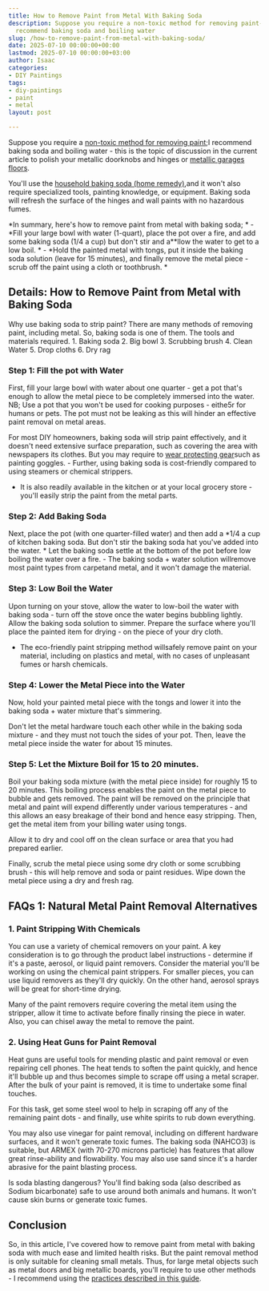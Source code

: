```yaml
---
title: How to Remove Paint from Metal With Baking Soda
description: Suppose you require a non-toxic method for removing paint-door  I 
  recommend baking soda and boiling water
slug: /how-to-remove-paint-from-metal-with-baking-soda/
date: 2025-07-10 00:00:00+00:00
lastmod: 2025-07-10 00:00:00+03:00
author: Isaac
categories:
- DIY Paintings
tags:
- diy-paintings
- paint
- metal
layout: post

---
```

Suppose you require a [non-toxic method for removing paint](https://pestpolicy.com/how-to-remove-paint-from-[metal](https://pestpolicy.com/can-you-use-acrylic-paint-on-metal/)-door/);I recommend baking soda and boiling water - this is the topic of discussion in the current article to polish your metallic doorknobs and hinges or [metallic garages floors](https://pestpolicy.com/best-[paint](https://pestpolicy.com/how-to-remove-paint-from-metal-door/)-for-metal-garage-door/).

You'll use the [household baking soda (home remedy)](https://www.onecrazyhouse.com/40-uses-for-baking-soda/),and it won't also require specialized tools, painting knowledge, or equipment. Baking soda will refresh the surface of the hinges and wall paints with no hazardous fumes.

*In summary, here's how to remove paint from metal with baking soda; * - *Fill your large bowl with water (1-quart), place the pot over a fire, and add some baking soda (1/4 a cup) but don't stir and a**llow the water to get to a low boil. * - *Hold the painted metal with tongs, put it inside the baking soda solution (leave for 15 minutes), and finally remove the metal piece - scrub off the paint using a cloth or toothbrush. *

##  Details: How to Remove Paint from Metal with Baking Soda

Why use baking soda to strip paint? There are many methods of removing paint, including metal. So, baking soda is one of them. The tools and materials required. 1. Baking soda 2. Big bowl 3. Scrubbing brush 4. Clean Water 5. Drop cloths 6. Dry rag

###  Step 1: Fill the pot with Water

First, fill your large bowl with water about one quarter - get a pot that's enough to allow the metal piece to be completely immersed into the water. NB; Use a pot that you won't be used for cooking purposes - eithe5r for humans or pets. The pot must not be leaking as this will hinder an effective paint removal on metal areas.

For most DIY homeowners, baking soda will strip paint effectively, and it doesn't need extensive surface preparation, such as covering the area with newspapers its clothes. But you may require to [wear protecting gear](https://www.osha.gov/personal-protective-equipment)such as painting goggles. - Further, using baking soda is cost-friendly compared to using steamers or chemical strippers.

- It is also readily available in the kitchen or at your local grocery store - you'll easily strip the paint from the metal parts.

###  Step 2: Add Baking Soda

Next, place the pot (with one quarter-filled water) and then add a *1/4 a cup of kitchen baking soda. But don't stir the baking soda hat you've added into the water. * Let the baking soda settle at the bottom of the pot before low boiling the water over a fire. - The baking soda + water solution willremove most paint types from carpetand metal, and it won't damage the material.

###  Step 3: Low Boil the Water

Upon turning on your stove, allow the water to low-boil the water with baking soda - turn off the stove once the water begins bubbling lightly. Allow the baking soda solution to simmer. Prepare the surface where you'll place the painted item for drying - on the piece of your dry cloth.

- The eco-friendly paint stripping method willsafely remove paint on your material, including on plastics and metal, with no cases of unpleasant fumes or harsh chemicals.

###  Step 4: Lower the Metal Piece into the Water

Now, hold your painted metal piece with the tongs and lower it into the baking soda + water mixture that's simmering.

Don't let the metal hardware touch each other while in the baking soda mixture - and they must not touch the sides of your pot. Then, leave the metal piece inside the water for about 15 minutes.

###  Step 5: Let the Mixture Boil for 15 to 20 minutes.

Boil your baking soda mixture (with the metal piece inside) for roughly 15 to 20 minutes. This boiling process enables the paint on the metal piece to bubble and gets removed. The paint will be removed on the principle that metal and paint will expend differently under various temperatures - and this allows an easy breakage of their bond and hence easy stripping. Then, get the metal item from your billing water using tongs.

Allow it to dry and cool off on the clean surface or area that you had prepared earlier.

Finally, scrub the metal piece using some dry cloth or some scrubbing brush - this will help remove and soda or paint residues. Wipe down the metal piece using a dry and fresh rag.

##  FAQs 1: Natural Metal Paint Removal Alternatives

###  1. Paint Stripping With Chemicals

You can use a variety of chemical removers on your paint. A key consideration is to go through the product label instructions - determine if it's a paste, aerosol, or liquid paint removers. Consider the material you'll be working on using the chemical paint strippers. For smaller pieces, you can use liquid removers as they'll dry quickly. On the other hand, aerosol sprays will be great for short-time drying.

Many of the paint removers require covering the metal item using the stripper, allow it time to activate before finally rinsing the piece in water. Also, you can chisel away the metal to remove the paint.

###  2. Using Heat Guns for Paint Removal

Heat guns are useful tools for mending plastic and paint removal or even repairing cell phones. The heat tends to soften the paint quickly, and hence it'll bubble up and thus becomes simple to scrape off using a metal scraper. After the bulk of your paint is removed, it is time to undertake some final touches.

For this task, get some steel wool to help in scraping off any of the remaining paint dots - and finally, use white spirits to rub down everything.

You may also use vinegar for paint removal, including on different hardware surfaces, and it won't generate toxic fumes. The baking soda (NAHCO3) is suitable, but ARMEX (with 70-270 microns particle) has features that allow great rinse-ability and flowability. You may also use sand since it's a harder abrasive for the paint blasting process.

Is soda blasting dangerous? You'll find baking soda (also described as Sodium bicarbonate) safe to use around both animals and humans. It won't cause skin burns or generate toxic fumes.

##  Conclusion

So, in this article, I've covered how to remove paint from metal with baking soda with much ease and limited health risks. But the paint removal method is only suitable for cleaning small metals. Thus, for large metal objects such as metal doors and big metallic boards, you'll require to use other methods - I recommend using the [practices described in this guide](https://pestpolicy.com/how-to-remove-paint-from-metal-railing/).
